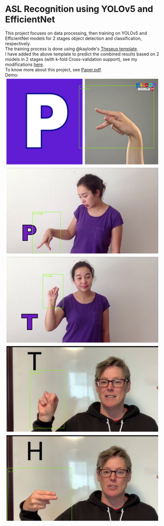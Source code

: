 # ASL Recognition using YOLOv5 and EfficientNet

This project focuses on data processing, then training on YOLOv5 and EfficientNet models for 2 stages object detection and classification, respectively. \
The training process is done using @kaylode's <a href="https://github.com/kaylode/theseus">Theseus template</a>. \
I have added the above template to predict the combined results based on 2 models in 2 stages (with k-fold Cross-validation support), see my modifications <a href="https://github.com/cngthnh/custom-template/tree/inference">here</a>. \
To know more about this project, see <a href="https://github.com/cngthnh/ASL-Recognition/blob/main/Paper.pdf">Paper.pdf</a>. \
Demo:\
<img src="img/p_16.png" alt="P"/>
<img src="img/p_17.png" alt="P"/>
<img src="img/t_17.png" alt="T"/>
<img src="img/t_19.png" alt="T"/>
<img src="img/h_19.png" alt="H"/>